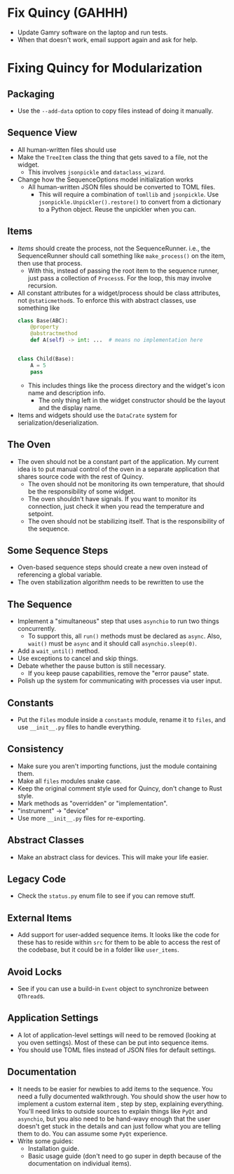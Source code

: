 # Fix Quincy (GAHHH)
- Update Gamry software on the laptop and run tests.
- When that doesn't work, email support again and ask for help.

# Fixing Quincy for Modularization
## Packaging
- Use the `--add-data` option to copy files instead of doing it manually.

## Sequence View
- All human-written files should use 
- Make the `TreeItem` class the thing that gets saved to a file, not the widget.
    - This involves `jsonpickle` and `dataclass_wizard`.
- Change how the SequenceOptions model initialization works
    - All human-written JSON files should be converted to TOML files.
        - This will require a combination of `tomllib` and `jsonpickle`. Use `jsonpickle.Unpickler().restore()` to convert from a dictionary to a Python object. Reuse the unpickler when you can.

## Items
- *Items* should create the process, not the SequenceRunner. i.e., the SequenceRunner should call something like `make_process()` on the item, then use that process.
    - With this, instead of passing the root item to the sequence runner, just pass a collection of `Process`s. For the loop, this may involve recursion.
- All constant attributes for a widget/process should be class attributes, not `@staticmethod`s. To enforce this with abstract classes, use something like
    ```python
    class Base(ABC):
        @property
        @abstractmethod
        def A(self) -> int: ...  # means no implementation here


    class Child(Base):
        A = 5
        pass
    ```
    - This includes things like the process directory and the widget's icon name and description info.
        - The only thing left in the widget constructor should be the layout and the display name.
- Items and widgets should use the `DataCrate` system for serialization/deserialization.

## The Oven
- The oven should not be a constant part of the application. My current idea is to put manual control of the oven in a separate application that shares source code with the rest of Quincy.
    - The oven should not be monitoring its own temperature, that should be the responsibility of some widget.
    - The oven shouldn't have signals. If you want to monitor its connection, just check it when you read the temperature and setpoint.
    - The oven should not be stabilizing itself. That is the responsibility of the sequence.

## Some Sequence Steps
- Oven-based sequence steps should create a new oven instead of referencing a global variable.
- The oven stabilization algorithm needs to be rewritten to use the 

## The Sequence
- Implement a "simultaneous" step that uses `asynchio` to run two things concurrently.
    - To support this, all `run()` methods must be declared as `async`. Also, `wait()` must be `async` and it should call `asynchio.sleep(0)`.
- Add a `wait_until()` method.
- Use exceptions to cancel and skip things.
- Debate whether the pause button is still necessary.
    - If you keep pause capabilities, remove the "error pause" state.
- Polish up the system for communicating with processes via user input.

## Constants
- Put the `Files` module inside a `constants` module, rename it to `files`, and use `__init__.py` files to handle everything.

## Consistency
- Make sure you aren't importing functions, just the module containing them.
- Make all `files` modules snake case.
- Keep the original comment style used for Quincy, don't change to Rust style.
- Mark methods as "overridden" or "implementation".
- "instrument" $\to$ "device"
- Use more `__init__.py` files for re-exporting.

## Abstract Classes
- Make an abstract class for devices. This will make your life easier.

## Legacy Code
- Check the `status.py` enum file to see if you can remove stuff.

## External Items
- Add support for user-added sequence items. It looks like the code for these has to reside within `src` for them to be able to access the rest of the codebase, but it could be in a folder like `user_items`.

## Avoid Locks
- See if you can use a build-in `Event` object to synchronize between `QThread`s.

## Application Settings
- A lot of application-level settings will need to be removed (looking at you oven settings). Most of these can be put into sequence items.
- You should use TOML files instead of JSON files for default settings.

## Documentation
- It needs to be easier for newbies to add items to the sequence. You need a fully documented walkthrough. You should show the user how to implement a custom external item , step by step, explaining everything. You'll need links to outside sources to explain things like `PyQt` and `asynchio`, but you also need to be hand-wavy enough that the user doesn't get stuck in the details and can just follow what you are telling them to do. You can assume some `PyQt` experience.
- Write some guides:
    - Installation guide.
    - Basic usage guide (don't need to go super in depth because of the documentation on individual items).
